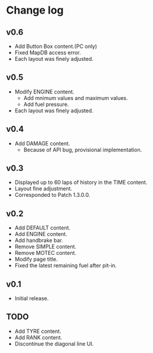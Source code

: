 # Change log
## v0.6
* Add Button Box content.(PC only)
* Fixed MapDB access error.
* Each layout was finely adjusted.


## v0.5
* Modify ENGINE content.
  * Add mnimum values and maximum values.
  * Add fuel pressure.
* Each layout was finely adjusted.


## v0.4
* Add DAMAGE content.
  * Because of API bug, provisional implementation.


## v0.3
* Displayed up to 60 laps of history in the TIME content.
* Layout fine adjustment.
* Corresponded to Patch 1.3.0.0.


## v0.2
* Add DEFAULT content.
* Add ENGINE content.
* Add handbrake bar.
* Remove SIMPLE content.
* Remove MOTEC content.
* Modify page title.
* Fixed the latest remaining fuel after pit-in.


## v0.1
* Initial release.


## TODO
* Add TYRE content.
* Add RANK content.
* Discontinue the diagonal line UI.
